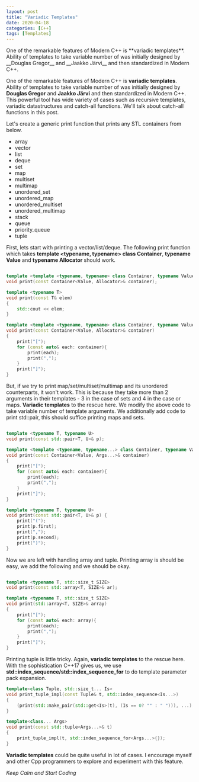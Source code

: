 ```yaml
---
layout: post
title: "Variadic Templates"
date: 2020-04-18
categories: [C++]
tags: [Templates]
---
```

<p>
One of the remarkable features of Modern C++ is **variadic templates**. Ability of templates to take variable number of was initially designed by __Douglas Gregor__ and __Jaakko Järvi__ and then standardized in Modern C++.
</p>
<!--more-->

One of the remarkable features of Modern C++ is **variadic templates**. Ability of templates to take variable number of was initially designed by __Douglas Gregor__ and __Jaakko Järvi__ and then standardized in Modern C++. This powerful tool has wide variety of cases such as recursive templates, variadic datastructures and catch-all functions. We'll talk about catch-all functions in this post.

Let's create a generic print function that prints any STL containers from below.

- array
- vector
- list
- deque
- set
- map
- multiset
- multimap
- unordered_set
- unordered_map
- unordered_multiset
- unordered_multimap
- stack
- queue
- priority_queue
- tuple


First, lets start with printing a vector/list/deque. The following print function which takes __template <typename, typename> class Container__, __typename Value__ and __typename Allocator__ should work.

```cpp

template <template <typename, typename> class Container, typename Value, typename Allocator>
void print(const Container<Value, Allocator>& container);

template <typename T>
void print(const T& elem)
{
    std::cout << elem;
}

template <template <typename, typename> class Container, typename Value, typename Allocator>
void print(const Container<Value, Allocator>& container)
{
    print("[");
    for (const auto& each: container){
        print(each);
        print(",");
    }
    print("]");
}

```

But, if we try to print map/set/multiset/multimap and its unordered counterparts, it won't work. This is because they take more than 2 arguments in their templates - 3 in the case of sets and 4 in the case or maps. **Variadic templates** to the rescue here. We modify the above code to take variable number of template arguments. We additionally add code to print std::pair, this should suffice printing maps and sets.


```cpp

template <typename T, typename U>
void print(const std::pair<T, U>& p);

template <template <typename, typename...> class Container, typename Value, typename... Args>
void print(const Container<Value, Args...>& container)
{
    print("[");
    for (const auto& each: container){
        print(each);
        print(",");
    }
    print("]");
}

template <typename T, typename U>
void print(const std::pair<T, U>& p) {
    print("(");
    print(p.first);
    print(",");
    print(p.second);
    print(")");
}


```

Now we are left with handling array and tuple. Printing array is should be easy, we add the following and we should be okay.

```cpp

template <typename T, std::size_t SIZE>
void print(const std::array<T, SIZE>& ar);

template <typename T, std::size_t SIZE>
void print(std::array<T, SIZE>& array)
{
    print("[");
    for (const auto& each: array){
        print(each);
        print(",");
    }
    print("]");
}

```

Printing tuple is little tricky. Again, **variadic templates** to the rescue here. With the sophistication C++17 gives us, we use __std::index_sequence/std::index_sequence_for__ to do template parameter pack expansion.

```cpp
template<class Tuple, std::size_t... Is>
void print_tuple_impl(const Tuple& t, std::index_sequence<Is...>)
{
    (print(std::make_pair(std::get<Is>(t), (Is == 0? "" : " "))), ...);
}

template<class... Args>
void print(const std::tuple<Args...>& t)
{
    print_tuple_impl(t, std::index_sequence_for<Args...>{});
}
```

**Variadic templates** could be quite useful in lot of cases. I encourage myself and other Cpp programmers to explore and experiment with this feature.

_Keep Calm and Start Coding_